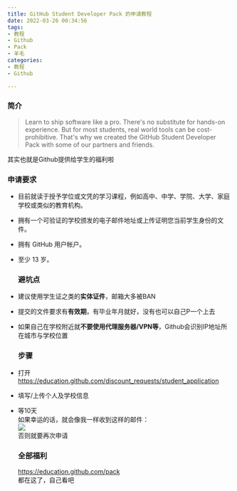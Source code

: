```yaml
---
title: GitHub Student Developer Pack 的申请教程
date: 2022-03-26 00:34:56
tags:
- 教程
- Github
- Pack
- 羊毛
categories:
- 教程
- Github

---
```


### 简介

> Learn to ship software like a pro. There's no substitute for hands-on experience. But for most students, real world tools can be cost-prohibitive. That's why we created the GitHub Student Developer Pack with some of our partners and friends.

其实也就是Github提供给学生的福利啦  

### 申请要求

* 目前就读于授予学位或文凭的学习课程，例如高中、中学、学院、大学、家庭学校或类似的教育机构。

* 拥有一个可验证的学校颁发的电子邮件地址或上传证明您当前学生身份的文件。

* 拥有 GitHub 用户帐户。

* 至少 13 岁。
  
  ### 避坑点

* 建议使用学生证之类的**实体证件**，邮箱大多被BAN

* 提交的文件要求有**有效期**，有毕业年月就好，没有也可以自己P一个上去

* 如果自己在学校附近就**不要使用代理服务器/VPN等**，Github会识别IP地址所在城市与学校位置
  
  ### 步骤

* 打开 https://education.github.com/discount_requests/student_application

* 填写/上传个人及学校信息

* 等10天  
  如果幸运的话，就会像我一样收到这样的邮件：  
  ![](https://i0.hdslb.com/bfs/album/6ed746ed0ec686f541018551b6b03d5a7a5ee842.png)  
  否则就要再次申请
  
  ### 全部福利
  
  https://education.github.com/pack  
  都在这了，自己看吧  
 